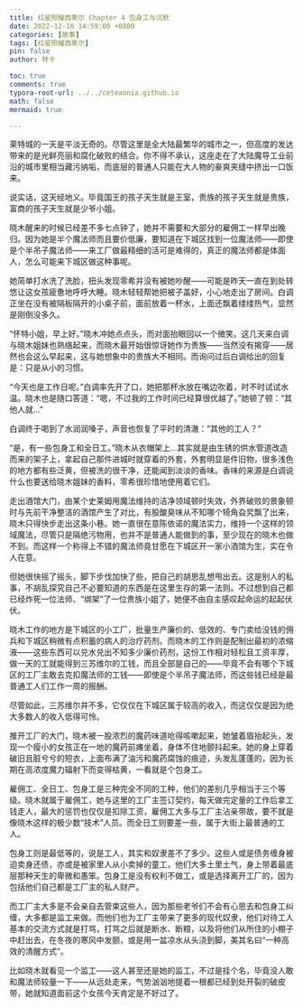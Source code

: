 ```yaml
---
title: 红星照耀西莱尔 Chapter 4 包身工与沉默
date: 2022-12-16 14:59:00 +0800
categories: [故事]
tags: [红星照耀西莱尔]
pin: false
author: 林卡

toc: true
comments: true
typora-root-url: ../../ceteaonia.github.io
math: false
mermaid: true

---
```


莱特城的一天是平淡无奇的。尽管这里是全大陆最繁华的城市之一，但高度的发达带来的是光鲜亮丽和腐化破败的结合。你不得不承认，这座走在了大陆魔导工业前沿的城市里相当藏污纳垢，而底层的普通人只能在大人物的豪爽夹缝中挤出一口饭来。

说实话，这天经地义。毕竟国王的孩子天生就是王室，贵族的孩子天生就是贵族，富商的孩子天生就是少爷小姐。

晓木醒来的时候已经差不多七点钟了，她并不需要和大部分的雇佣工一样早出晚归。因为她是半个魔法师而且要价低廉，要知道在下城区找到一位魔法师——即使是个半吊子魔法师——来工厂做最精细的活可是难得的，真正的魔法师都是体面人，怎么可能来下城区做这种事呢。

她简单打水洗了洗脸，扭头发现零希并没有被她吵醒——可能是昨天一直在到处转悠让这女孩疲惫地呼呼大睡。晓木轻轻帮她把被子盖好，小心地走出了房间。白调正坐在没有被隔板隔开的小桌子前，面前放着一杯水，上面还飘着缕缕热气，显然是刚倒没多久。

“怀特小姐，早上好。”晓木冲她点点头，而对面抬眼回以一个微笑。这几天来白调与晓木姐妹也熟络起来，而晓木最开始很惊讶她作为贵族——当然没有揭穿——居然也会这么早起来，这与她想象中的贵族大不相同。而询问过后白调给出的回复是：只是从小的习惯。

“今天也是工作日呢。”白调率先开了口，她把那杯水放在嘴边吹着，时不时试试水温。晓木也是随口答道：“嗯，不过我的工作时间已经算很优越了。”她顿了顿：“其他人就…”

白调终于喝到了水润润嗓子，声音也恢复了平时的清澈：“其他的工人？”

“是，有一些包身工和全日工。”晓木从衣帽架上…其实就是由生锈的供水管道改造而来的架子上，拿起自己那件进城时就穿着的外套，外套明显是件旧物，很多浅色的地方都有些泛黄，但被洗的很干净，还能闻到淡淡的香味。香味的来源是白调说什么也要送给晓木姐妹的香料，零希很珍惜地使用着它们。

走出酒馆大门，由某个史莱姆用魔法维持的洁净领域顿时失效，外界破败的景象顿时与先前干净整洁的酒馆产生了对比，有股酸臭味从不知哪个犄角旮旯飘了出来，晓木只得快步走出这条小巷。她一直很在意陈依诺的魔法实力，维持一个这样的领域魔法，尽管只是隔绝污物用，也并不是普通人能做到的事，至少现在的晓木也做不到。而这样一个称得上不错的魔法师竟甘愿在下城区开一家小酒馆为生，实在令人在意。

但她很快摇了摇头，脚下步伐加快了些，把自己的胡思乱想甩出去。这是别人的私事，不胡乱探究自己不必要知道的东西是在这里生存的第一法则。不过想到自己都已经炸死一位法师、“绑架”了一位贵族小姐了，她便不由自主感叹起命运的起起伏伏。

晓木工作的地方是下城区的小工厂，批量生产廉价的、低效的、专门卖给没钱的佣兵和下城区稍微有点积蓄的病人的治疗药剂。而晓木的工作则是配制出最初的浓缩液——这些东西可以兑水兑出不知多少廉价药剂，这份工作相对轻松且工资丰厚，做一天的工就能得到三苏维尔的工钱，而且全部是自己的——毕竟不会有哪个下城区的工厂主敢去克扣魔法师的工钱——即使是个半吊子魔法师，而这些钱已经是最普通工人们工作一周的报酬。

尽管如此，三苏维尔并不多，它仅仅在下城区属于较高的收入，而这仅仅是因为绝大多数人的收入低得可怜。

推开工厂的大门，晓木被一股浓烈的魔药味道呛得咳嗽起来，她皱着眉抬起头，发现一个瘦小的女孩正在一地的魔药前瘫坐着，身体不住地颤抖起来。她的身上穿着破旧且脏兮兮的短衣，上面布满了油污和魔药腐蚀的痕迹，头发乱蓬蓬的，因为长期在高浓度魔力辐射下而变得枯黄，一看就是个包身工。

雇佣工、全日工、包身工是三种完全不同的工种，他们的差别几乎相当于三个等级。晓木就属于雇佣工，她与这里的工厂主签订契约，每天做完定量的工作后拿工钱走人，最大的惩罚也仅仅是扣除工资，雇佣工大多与工厂主沾亲带故，要不就是像晓木这样的极少数“技术”人员。而全日工则要差一些，属于大街上最普通的工人。

包身工则是最低等的，说是工人，其实和奴隶差不了多少。这些人或是债务缠身被迫卖身还债，亦或是被家里人从小卖掉的童工，他们大多土里土气，身上带着最底层那种天生的卑微和愚笨。包身工是没有权利不做工，或是选择离开工厂的，因为包括他们自己都是工厂主的私人财产。

而工厂主大多是不会亲自去管束这些人，因为那些老爷们不会有心思去和包身工纠缠，大多都是监工来做。而他们也为工厂主带来了更多的现代奴隶，他们对待工人基本的交流方式就是打骂，打骂之后就是断水、断粮，以及将他们从所住的小棚子中赶出去，在冬夜的寒风中发颤，或是用一盆凉水从头浇到脚，美其名曰“一种高效的清醒方式”。

比如晓木就看见一个监工——这人甚至还是她的监工，不过是挂个名，毕竟没人敢和魔法师较量一下——从远处走来，气势汹汹地提着一根都已经到处开裂的破皮带，她就知道面前这个女孩今天肯定是不好过了。
